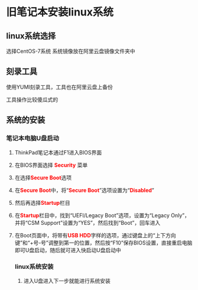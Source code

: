 # 旧笔记本安装linux系统

## linux系统选择

选择CentOS-7系统 系统镜像放在阿里云盘镜像文件夹中

## 刻录工具

使用YUMI刻录工具，工具也在阿里云盘上备份

工具操作比较傻瓜式的

## 系统的安装

### 笔记本电脑U盘启动

1. ThinkPad笔记本通过F1进入BIOS界面

2. 在BIOS界面选择 <font color="red">**Security**</font> 菜单

3. 在选择<font color="red">**Secure Boot**</font>选项

4. 在<font color="red">**Secure Boot**</font>中，将“<font color="red">**Secure Boot**</font>”选项设置为“<font color="red">**Disabled**</font>”

5. 然后再选择<font color="red">**Startup**</font>栏目

6. 在<font color="red">**Startup**</font>栏目中，找到“UEFI/Legacy Boot”选项，设置为“Legacy Only”，并将“CSM Support”设置为“YES”，然后找到“Boot”，回车进入

7. 在Boot页面中，将带有<font color="red">**USB HDD**</font>字样的选项，通过键盘上的“上下方向键”和“+号-号”调整到第一的位置，然后按“F10”保存BIOS设置，直接重启电脑即可U盘启动，随后就可进入快启动U盘启动中

   ### linux系统安装

   1. 进入U盘进入下一步就能进行系统安装



